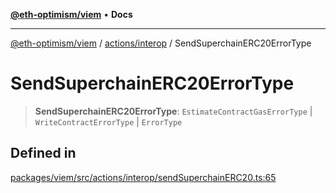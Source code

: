 [**@eth-optimism/viem**](../../../README.md) • **Docs**

***

[@eth-optimism/viem](../../../README.md) / [actions/interop](../README.md) / SendSuperchainERC20ErrorType

# SendSuperchainERC20ErrorType

> **SendSuperchainERC20ErrorType**: `EstimateContractGasErrorType` \| `WriteContractErrorType` \| `ErrorType`

## Defined in

[packages/viem/src/actions/interop/sendSuperchainERC20.ts:65](https://github.com/ethereum-optimism/ecosystem/blob/9a896f86e34c9a727d55fa4358d5403a7c25770a/packages/viem/src/actions/interop/sendSuperchainERC20.ts#L65)
